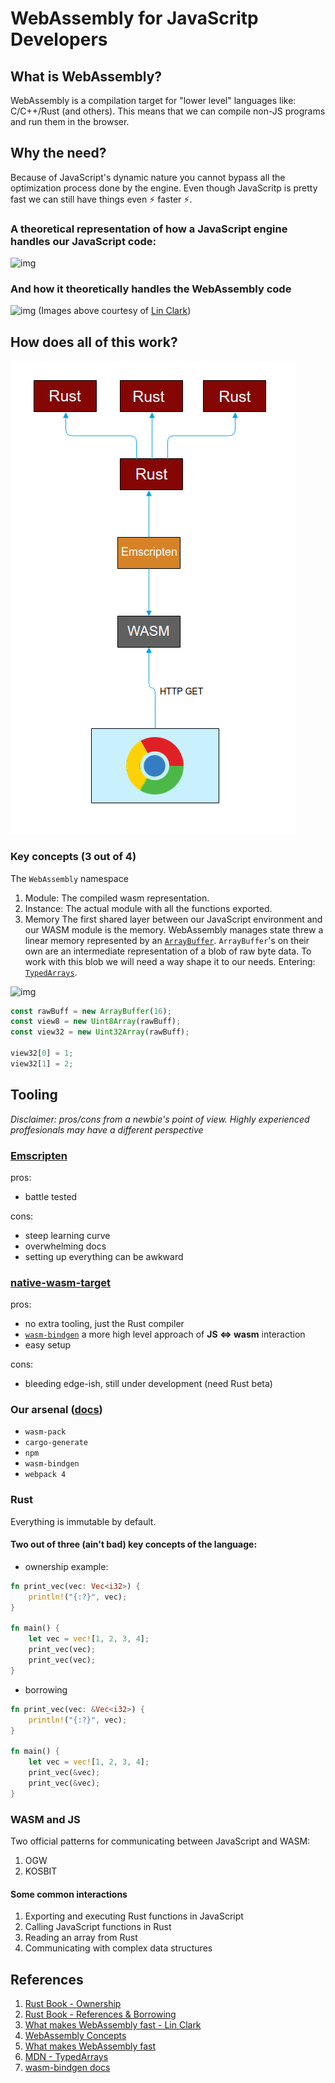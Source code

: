 # WebAssembly for JavaScritp Developers

## What is WebAssembly?

WebAssembly is a compilation target for "lower level" languages like: C/C++/Rust (and others). This means that we can compile non-JS programs and run them in the browser.

## Why the need?

Because of JavaScript's dynamic nature you cannot bypass all the optimization process done by the engine. Even though JavaScritp is pretty fast we can still have things even ⚡ faster ⚡.

### A theoretical representation of how a JavaScript engine handles our JavaScript code:
![img](https://2r4s9p1yi1fa2jd7j43zph8r-wpengine.netdna-ssl.com/files/2017/02/05-01-diagram_now01.png)


### And how it theoretically handles the WebAssembly code
![img](https://2r4s9p1yi1fa2jd7j43zph8r-wpengine.netdna-ssl.com/files/2017/02/05-03-diagram_future01.png)
(Images above courtesy of [Lin Clark](https://2r4s9p1yi1fa2jd7j43zph8r-wpengine.netdna-ssl.com/files/2017/02/05-03-diagram_future01.png))

## How does all of this work?
![img](./wasm.png)

### Key concepts (3 out of 4)
The `WebAssembly` namespace
1. Module: The compiled wasm representation.
2. Instance: The actual module with all the functions exported.
3. Memory
The first shared layer between our JavaScript environment and our WASM module is the memory. WebAssembly manages state threw a linear memory represented by an [`ArrayBuffer`](https://developer.mozilla.org/en-US/docs/Web/JavaScript/Reference/Global_Objects/ArrayBuffer).
`ArrayBuffer`'s on their own are an intermediate representation of a blob of raw byte data. To work with this blob we will need a way shape it to our needs. Entering: [`TypedArrays`](https://developer.mozilla.org/en-US/docs/Web/JavaScript/Typed_arrays). 

![img](https://mdn.mozillademos.org/files/8629/typed_arrays.png)

```javascript
const rawBuff = new ArrayBuffer(16);
const view8 = new Uint8Array(rawBuff);
const view32 = new Uint32Array(rawBuff);

view32[0] = 1;
view32[1] = 2;
```

## Tooling
*Disclaimer: pros/cons from a newbie's point of view. Highly experienced proffesionals may have a different perspective*

### [Emscripten](https://users.rust-lang.org/t/compiling-to-the-web-with-rust-and-emscripten/7627)

pros:
- battle tested

cons:
- steep learning curve
- overwhelming docs
- setting up everything can be awkward

### [native-wasm-target](https://www.hellorust.com/news/native-wasm-target.html)
pros:
- no extra tooling, just the Rust compiler
- [`wasm-bindgen`](https://rustwasm.github.io/wasm-bindgen) a more high level approach of **JS ⇔ wasm** interaction
- easy setup

cons:
- bleeding edge-ish, still under development (need Rust beta)

### Our arsenal ([docs](https://rustwasm.github.io/book/game-of-life/setup.html))
- `wasm-pack`
- `cargo-generate`
- `npm`
- `wasm-bindgen`
- `webpack 4`

### Rust
Everything is immutable by default.

#### Two out of three (ain't bad) key concepts of the language:
- ownership
example:
```rust
fn print_vec(vec: Vec<i32>) {
	println!("{:?}", vec);	
}

fn main() {
	let vec = vec![1, 2, 3, 4];
	print_vec(vec);
	print_vec(vec);
}
```
- borrowing
```rust
fn print_vec(vec: &Vec<i32>) {
	println!("{:?}", vec);	
}

fn main() {
	let vec = vec![1, 2, 3, 4];
	print_vec(&vec);
	print_vec(&vec);
}
```

### WASM and JS
Two official patterns for communicating between JavaScript and WASM:
1. OGW
2. KOSBIT

#### Some common interactions
1. Exporting and executing Rust functions in JavaScript
2. Calling JavaScript functions in Rust
3. Reading an array from Rust
4. Communicating with complex data structures

## References
1. [Rust Book - Ownership](https://doc.rust-lang.org/1.8.0/book/ownership.html)
2. [Rust Book - References & Borrowing](https://doc.rust-lang.org/1.8.0/book/references-and-borrowing.html)
3. [What makes WebAssembly fast - Lin Clark](https://hacks.mozilla.org/2017/02/what-makes-webassembly-fast/)
4. [WebAssembly Concepts](https://developer.mozilla.org/en-US/docs/WebAssembly/Concepts)
5. [What makes WebAssembly fast](https://hacks.mozilla.org/2017/02/what-makes-webassembly-fast/)
6. [MDN - TypedArrays](https://developer.mozilla.org/en-US/docs/Web/JavaScript/Typed_arrays)
7. [wasm-bindgen docs](https://rustwasm.github.io/wasm-bindgen/)
